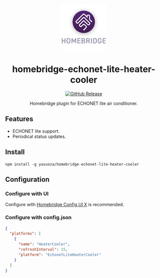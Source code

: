 <p align="center">
<img src="https://github.com/homebridge/branding/raw/master/logos/homebridge-wordmark-logo-vertical.png" width="150">
</p>

<span align="center">

# homebridge-echonet-lite-heater-cooler

[![GitHub Release](https://flat.badgen.net/github/release/yasuoza/homebridge-echonet-lite-heater-cooler/master?icon=github)](https://github.com/yasuoza/homebridge-echonet-lite-heater-cooler/releases)

Homebridge plugin for ECHONET lite air conditioner.

</span>

## Features

- ECHONET lite support.
- Periodical status updates.

## Install

```
npm install -g yasuoza/homebridge-echonet-lite-heater-cooler
```

## Configuration

### Configure with UI

Configure with [Homebridge Config UI X](https://github.com/oznu/homebridge-config-ui-x#readme) is recommended.

### Configure with config.json

```json
{
  "platforms": [
    {
      "name": "HeaterCooler",
      "refreshInterval": 15,
      "platform": "EchonetLiteHeaterCooler"
    }
  ]
}
```
